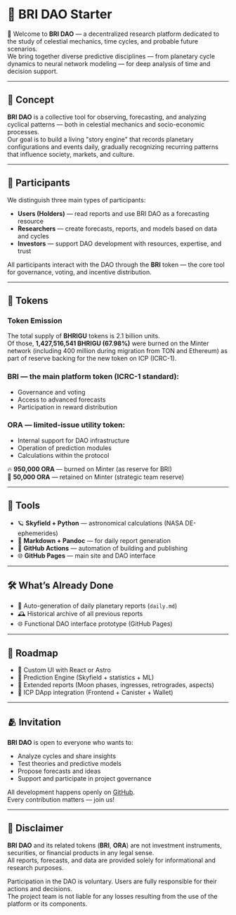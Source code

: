 # 🌌 BRI DAO Starter

🚀 Welcome to **BRI DAO** — a decentralized research platform dedicated to the study of celestial mechanics, time cycles, and probable future scenarios.  
We bring together diverse predictive disciplines — from planetary cycle dynamics to neural network modeling — for deep analysis of time and decision support.

---

## 🌠 Concept

**BRI DAO** is a collective tool for observing, forecasting, and analyzing cyclical patterns — both in celestial mechanics and socio-economic processes.  
Our goal is to build a living "story engine" that records planetary configurations and events daily, gradually recognizing recurring patterns that influence society, markets, and culture.

---

## 🧠 Participants

We distinguish three main types of participants:

- **Users (Holders)** — read reports and use BRI DAO as a forecasting resource  
- **Researchers** — create forecasts, reports, and models based on data and cycles  
- **Investors** — support DAO development with resources, expertise, and trust

All participants interact with the DAO through the **BRI** token — the core tool for governance, voting, and incentive distribution.

---

## 💎 Tokens

### **Token Emission**
The total supply of **BHRIGU** tokens is 2.1 billion units.  
Of those, **1,427,516,541 BHRIGU (67.98%)** were burned on the Minter network (including 400 million during migration from TON and Ethereum) as part of reserve backing for the new token on ICP (ICRC-1).

### **BRI** — the main platform token (ICRC-1 standard):
- Governance and voting  
- Access to advanced forecasts  
- Participation in reward distribution

### **ORA** — limited-issue utility token:
- Internal support for DAO infrastructure  
- Operation of prediction modules  
- Calculations within the protocol

🔥 **950,000 ORA** — burned on Minter (as reserve for BRI)  
💼 **50,000 ORA** — retained on Minter (strategic team reserve)

---

## 🧰 Tools

- 🪐 **Skyfield + Python** — astronomical calculations (NASA DE-ephemerides)  
- 📝 **Markdown + Pandoc** — for daily report generation  
- 🔄 **GitHub Actions** — automation of building and publishing  
- 🌐 **GitHub Pages** — main site and DAO interface

---

## 🛠️ What’s Already Done

- 📄 Auto-generation of daily planetary reports (`daily.md`)  
- 🕰️ Historical archive of all previous reports  
- 🌐 Functional DAO interface prototype (GitHub Pages)

---

## 📌 Roadmap

- 🔧 Custom UI with React or Astro  
- 🤖 Prediction Engine (Skyfield + statistics + ML)  
- 🌙 Extended reports (Moon phases, ingresses, retrogrades, aspects)  
- 🔗 ICP DApp integration (Frontend + Canister + Wallet)

---

## 🫂 Invitation

**BRI DAO** is open to everyone who wants to:

- Analyze cycles and share insights  
- Test theories and predictive models  
- Propose forecasts and ideas  
- Support and participate in project governance  

All development happens openly on [GitHub](https://github.com/AiBhrigu/bri-dao-icp).  
Every contribution matters — join us!

---

## 📜 Disclaimer

**BRI DAO** and its related tokens (**BRI**, **ORA**) are not investment instruments, securities, or financial products in any legal sense.  
All reports, forecasts, and data are provided solely for informational and research purposes.

Participation in the DAO is voluntary. Users are fully responsible for their actions and decisions.  
The project team is not liable for any losses resulting from the use of the platform or its components.
